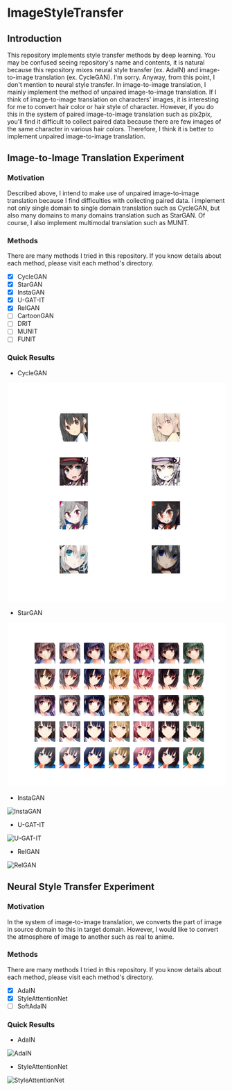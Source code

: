 # ImageStyleTransfer

## Introduction
This repository implements style transfer methods by deep learning. You may be confused seeing repository's name and contents, it is natural because this repository mixes neural style transfer (ex. AdaIN) and image-to-image translation (ex. CycleGAN). I'm sorry. Anyway, from this point, I don't mention to neural style transfer. In image-to-image translation, I mainly implement the method of unpaired image-to-image translation. If I think of image-to-image translation on characters' images, it is interesting for me to convert hair color or hair style of character. However, if you do this in the system of paired image-to-image translation such as pix2pix, you'll find it difficult to collect paired data because there are few images of the same character in various hair colors. Therefore, I think it is better to implement unpaired image-to-image translation.

## Image-to-Image Translation Experiment

### Motivation
Described above, I intend to make use of unpaired image-to-image translation because I find difficulties with collecting paired data. I implement not only single domain to single domain translation such as CycleGAN, but also many domains to many domains translation such as StarGAN. Of course, I also implement multimodal translation such as MUNIT.

### Methods
There are many methods I tried in this repository. If you know details about each method, please visit each method's directory.

- [x] CycleGAN
- [x] StarGAN
- [x] InstaGAN
- [x] U-GAT-IT
- [x] RelGAN
- [ ] CartoonGAN
- [ ] DRIT
- [ ] MUNIT
- [ ] FUNIT

### Quick Results
- CycleGAN  

![CycleGAN](./CycleGAN/result.jpg)

- StarGAN  

![StarGAN](./StarGAN/result_2.png)

- InstaGAN  

![InstaGAN](https://github.com/SerialLain3170/ImageStyleTransfer/blob/master/InstaGAN/result.png)

- U-GAT-IT  

![U-GAT-IT](https://github.com/SerialLain3170/ImageStyleTransfer/blob/master/UGATIT/Result.jpg)

- RelGAN  

![RelGAN](https://github.com/SerialLain3170/ImageStyleTransfer/blob/master/RelGAN/RelGAN_result.jpg)

## Neural Style Transfer Experiment

### Motivation
In the system of image-to-image translation, we converts the part of image in source domain to this in target domain. However, I would like to convert the atmosphere of image to another such as real to anime. 

### Methods
There are many methods I tried in this repository. If you know details about each method, please visit each method's directory.

- [x] AdaIN
- [x] StyleAttentionNet
- [ ] SoftAdaIN

### Quick Results
- AdaIN  

![AdaIN](https://github.com/SerialLain3170/Style-Transfer/blob/master/AdaIN/images/anime.png)

- StyleAttentionNet  

![StyleAttentionNet](https://github.com/SerialLain3170/ImageStyleTransfer/blob/master/StyleAttentionNet/transfer_result.png)
